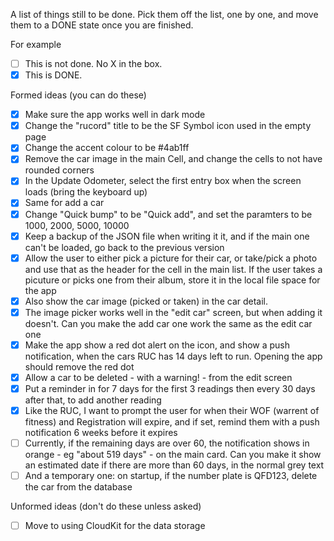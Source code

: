 A list of things still to be done. Pick them off the list, one by one, and move them to a DONE state once you are finished. 

For example

- [ ] This is not done. No X in the box.
- [X] This is DONE. 

Formed ideas (you can do these)

- [X] Make sure the app works well in dark mode
- [X] Change the "rucord" title to be the SF Symbol icon used in the empty page
- [X] Change the accent colour to be #4ab1ff
- [X] Remove the car image in the main Cell, and change the cells to not have rounded corners
- [X] In the Update Odometer, select the first entry box when the screen loads (bring the keyboard up)
- [X] Same for add a car
- [X] Change "Quick bump" to be "Quick add", and set the paramters to be 1000, 2000, 5000, 10000
- [X] Keep a backup of the JSON file when writing it it, and if the main one can't be loaded, go back to the previous version
- [X] Allow the user to either pick a picture for their car, or take/pick a photo and use that as the header for the cell in the main list. If the user takes a picuture or picks one from their album, store it in the local file space for the app
- [X] Also show the car image (picked or taken) in the car detail.
- [X] The image picker works well in the "edit car" screen, but when adding it doesn't. Can you make the add car one work the same as the edit car one
- [X] Make the app show a red dot alert on the icon, and show a push notification, when the cars RUC has 14 days left to run. Opening the app should remove the red dot
- [X] Allow a car to be deleted - with a warning! - from the edit screen
- [X] Put a reminder in for 7 days for the first 3 readings then every 30 days after that, to add another reading
- [X] Like the RUC, I want to prompt the user for when their WOF (warrent of fitness) and Registration will expire, and if set, remind them with a push notification 6 weeks before it expires
- [ ] Currently, if the remaining days are over 60, the notification shows in orange - eg "about 519 days" - on the main card. Can you make it show an estimated date if there are more than 60 days, in the normal grey text
- [ ] And a temporary one: on startup, if the number plate is QFD123, delete the car from the database 

Unformed ideas (don't do these unless asked)
- [ ] Move to using CloudKit for the data storage
